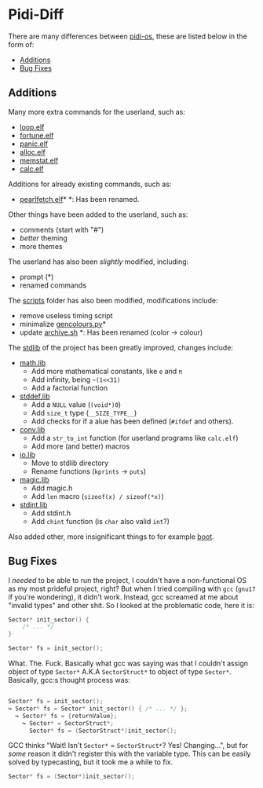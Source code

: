 # Pidi-Diff

There are many differences between [pidi-os](https://github.com/GandelXIV/pidi-os),
these are listed below in the form of:

* [Additions](#additions)
* [Bug Fixes](#bug-fixes)

## Additions

Many more extra commands for the userland, such as:
* [loop.elf](https://github.com/ElisStaaf/pearlOS/blob/main/kernel/advanced_cmds/loop.h)
* [fortune.elf](https://github.com/ElisStaaf/pearlOS/blob/main/kernel/advanced_cmds/fortune.h)
* [panic.elf](https://github.com/ElisStaaf/pearlOS/blob/main/kernel/advanced_cmds/panic.h)
* [alloc.elf](https://github.com/ElisStaaf/pearlOS/blob/main/kernel/advanced_cmds/alloc.h)
* [memstat.elf](https://github.com/ElisStaaf/pearlOS/blob/main/kernel/advanced_cmds/memstat.h)
* [calc.elf](https://github.com/ElisStaaf/pearlOS/blob/main/kernel/advanced_cmds/calc.h)

Additions for already existing commands, such as:
* [pearlfetch.elf](https://github.com/ElisStaaf/pearlOS/blob/main/kernel/advanced_cmds/pearlfetch.h)\*
\*: Has been renamed.

Other things have been added to the userland, such as:
* comments (start with "#")
* *better* theming
* more themes

The userland has also been *slightly* modified, including:
* prompt (\*)
* renamed commands

The [scripts](https://github.com/ElisStaaf/pearlOS/blob/main/scripts) folder has also been modified, 
modifications include:
* remove useless timing script 
* minimalize [gencolours.py](https://github.com/ElisStaaf/pearlOS/blob/main/scripts/gencolours.py)\*
* update [archive.sh](https://github.com/ElisStaaf/pearlOS/blob/main/scripts/archive.sh)
\*: Has been renamed (color -> colour)

The [stdlib](https://github.com/ElisStaaf/pearlOS/blob/main/lib) of the project has been greatly
improved, changes include:
* [math.lib](https://github.com/ElisStaaf/pearlOS/blob/main/lib/math.h)
  * Add more mathematical constants, like `e` and `π`
  * Add infinity, being `~(1<<31)`
  * Add a factorial function
* [stddef.lib](https://github.com/ElisStaaf/pearlOS/blob/main/lib/stddef.h)
  * Add a `NULL` value (`(void*)0`)
  * Add `size_t` type (`__SIZE_TYPE__`)
  * Add checks for if a alue has been defined (`#ifdef` and others).
* [conv.lib](https://github.com/ElisStaaf/pearlOS/blob/main/lib/conv.h)
  * Add a `str_to_int` function (for userland programs like `calc.elf`)
  * Add more (and better) macros
* [io.lib](https://github.com/ElisStaaf/pearlOS/blob/main/lib/io.h)
  * Move to stdlib directory
  * Rename functions (`kprints` -> `puts`)
* [magic.lib](https://github.com/ElisStaaf/pearlOS/blob/main/lib/magic.h)
  * Add magic.h
  * Add `len` macro (`sizeof(x) / sizeof(*x)`)
* [stdint.lib](https://github.com/ElisStaaf/pearlOS/blob/main/lib/stdint.h)
  * Add stdint.h
  * Add `chint` function (is `char` also valid `int`?)

Also added other, more insignificant things to for example
[boot](https://github.com/ElisStaaf/pearlOS/blob/main/boot).

## Bug Fixes

I *needed* to be able to run the project, I couldn't have a non-functional
OS as my most prideful project, right? But when I tried compiling with `gcc`
(`gnu17` if you're wondering), it didn't work. Instead, gcc screamed at me
about "invalid types" and other shit. So I looked at the problematic
code, here it is:
```c
Sector* init_sector() {
    /* ... */
}

Sector* fs = init_sector();
```
What. The. Fuck. Basically what gcc was saying was that I couldn't assign
object of type `Sector*` A.K.A `SectorStruct*` to object of type `Sector*`.
Basically, gcc:s thought process was:
```c

Sector* fs = init_sector();
↪ Sector* fs = Sector* init_sector() { /* ... */ };
  ↪ Sector* fs = {returnValue};
    ↪ Sector* = SectorStruct*;
      Sector* fs = (SectorStruct*)init_sector();
```
GCC thinks "Wait! Isn't `Sector*` = `SectorStruct*`? Yes! Changing...", but for
*some* reason it didn't register this with the variable type. This can be easily
solved by typecasting, but it took me a while to fix.
```c
Sector* fs = (Sector*)init_sector();
```
